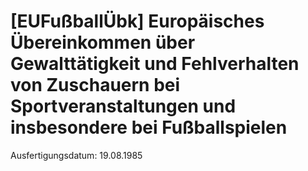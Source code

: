 # [EUFußballÜbk] Europäisches Übereinkommen über Gewalttätigkeit und Fehlverhalten von Zuschauern bei Sportveranstaltungen und insbesondere bei Fußballspielen

Ausfertigungsdatum: 19.08.1985

 